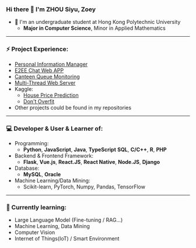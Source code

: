 ### Hi there 👋 I'm ZHOU Siyu, Zoey

- 👀 I'm an undergraduate student at Hong Kong Polytechnic University
  - **Major in Computer Science**, Minor in Applied Mathematics

<!--
---
### Working Experience
- Hong Kong Polytechnic University
  - Student Assistant (Part-time) - [2024-12 ~ 2025-06]
- Ningbo Shimaotong Information Technology Co. Ltd
  - Software Engineering Intern (Full-time) - [2024-06 ~ 2024-08]
- Weibo Technology Co. Ltd
  - Internship (Full-time) - [2023-05 ~ 2023-07]
-->

---
### ⚡ Project Experience:
- [Personal Information Manager](https://github.com/Ives-li/PIM)
- [E2EE Chat Web APP](https://github.com/zoezhousy/E2EE_Chat_Web_APP)
- [Canteen Queue Monitoring](https://github.com/zoezhousy/Canteen_Queue_Monitoring)
- [Multi-Thread Web Server](https://github.com/zoezhousy/COMP2322_Multi-Thread_Web_Server)
- Kaggle:
  - [House Price Prediction](https://github.com/zoezhousy/Kaggle_House_Price_Prediction)
  - [Don't Overfit](https://github.com/zoezhousy/COMP4432_Kaggle_Dont_Overfit_II)
- Other projects could be found in my repositories

---
### 💻 Developer & User & Learner of:
- Programming: 
  - **Python**, **JavaScript**, **Java**, **TypeScript** **SQL**, **C/C++**, **R**, **PHP**
- Backend & Frontend Framework: 
  - **Flask**, **Vue.js**, **React.JS**, **React Native**, **Node.JS**, **Django**
- Database: 
  - **MySQL**, **Oracle**
- Machine Learning/Data Mining:
  - Scikit-learn, PyTorch, Numpy, Pandas, TensorFlow

---
### 🌱 Currently learning:
- Large Language Model (Fine-tuning / RAG...)
- Machine Learning, Data Mining
- Computer Vision
- Internet of Things(IoT) / Smart Environment



<!--
**zoezhousy/zoezhousy** is a ✨ _special_ ✨ repository because its `README.md` (this file) appears on your GitHub profile.

Here are some ideas to get you started:

- 🔭 I’m currently working on ...
- 🌱 I’m currently learning ...
- 👯 I’m looking to collaborate on ...
- 🤔 I’m looking for help with ...
- 💬 Ask me about ...
- 📫 How to reach me: ...
- 😄 Pronouns: ...
- ⚡ Fun fact: ...
-->
<!--
[![Top Langs](https://github-readme-stats.vercel.app/api/top-langs/?username=zoezhousy&show_icons=true&layout=compact&hide_title=true)](https://github.com/Cyebukayire)
-->
<!--
<p>&nbsp;<img align="center" src="https://github-readme-stats.vercel.app/api?username=zoezhousy&show_icons=true&locale=en" alt="zoezhousy" /></p>
-->
